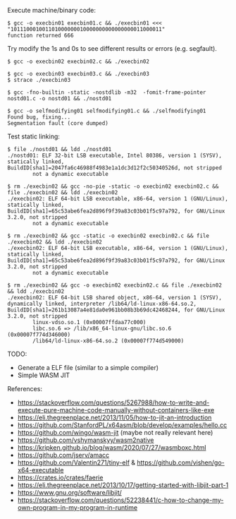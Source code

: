 Execute machine/binary code:
```
$ gcc -o execbin01 execbin01.c && ./execbin01 <<< "101110001001101000000010000000000000000011000011"
function returned 666
```
Try modify the 1s and 0s to see different results or errors (e.g. segfault).

```
$ gcc -o execbin02 execbin02.c && ./execbin02
```

```
$ gcc -o execbin03 execbin03.c && ./execbin03
$ strace ./execbin03
```

```
$ gcc -fno-builtin -static -nostdlib -m32  -fomit-frame-pointer nostd01.c -o nostd01 && ./nostd01
```

```
$ gcc -o selfmodifying01 selfmodifying01.c && ./selfmodifying01
Found bug, fixing...
Segmentation fault (core dumped)
```

Test static linking:
```
$ file ./nostd01 && ldd ./nostd01
./nostd01: ELF 32-bit LSB executable, Intel 80386, version 1 (SYSV), statically linked, BuildID[sha1]=2047fa6c46988f4983e1a1dc3d12f2c50340526d, not stripped
        not a dynamic executable

$ rm ./execbin02 && gcc -no-pie -static -o execbin02 execbin02.c && file ./execbin02 && ldd ./execbin02
./execbin02: ELF 64-bit LSB executable, x86-64, version 1 (GNU/Linux), statically linked, BuildID[sha1]=65c53abe6fea2d896f9f39a83c03b01f5c97a792, for GNU/Linux 3.2.0, not stripped
        not a dynamic executable

$ rm ./execbin02 && gcc -static -o execbin02 execbin02.c && file ./execbin02 && ldd ./execbin02
./execbin02: ELF 64-bit LSB executable, x86-64, version 1 (GNU/Linux), statically linked, BuildID[sha1]=65c53abe6fea2d896f9f39a83c03b01f5c97a792, for GNU/Linux 3.2.0, not stripped
        not a dynamic executable

$ rm ./execbin02 && gcc -o execbin02 execbin02.c && file ./execbin02 && ldd ./execbin02
./execbin02: ELF 64-bit LSB shared object, x86-64, version 1 (SYSV), dynamically linked, interpreter /lib64/ld-linux-x86-64.so.2, BuildID[sha1]=261b13087a4e81da0e961bb08b3b69dc42468244, for GNU/Linux 3.2.0, not stripped
        linux-vdso.so.1 (0x00007ffdaa77c000)
        libc.so.6 => /lib/x86_64-linux-gnu/libc.so.6 (0x00007f774d346000)
        /lib64/ld-linux-x86-64.so.2 (0x00007f774d549000)
```

TODO:
- Generate a ELF file (similar to a simple compiler)
- Simple WASM JIT

References:
- https://stackoverflow.com/questions/5267988/how-to-write-and-execute-pure-machine-code-manually-without-containers-like-exe
- https://eli.thegreenplace.net/2013/11/05/how-to-jit-an-introduction
- https://github.com/StanfordPL/x64asm/blob/develop/examples/hello.cc
- https://github.com/wingo/wasm-jit (maybe not really relevant here)
- https://github.com/vshymanskyy/wasm2native
- https://kripken.github.io/blog/wasm/2020/07/27/wasmboxc.html
- https://github.com/jserv/amacc
- https://github.com/Valentin271/tiny-elf & https://github.com/vishen/go-x64-executable
- https://crates.io/crates/faerie
- https://eli.thegreenplace.net/2013/10/17/getting-started-with-libjit-part-1
- https://www.gnu.org/software/libjit/
- https://stackoverflow.com/questions/52238441/c-how-to-change-my-own-program-in-my-program-in-runtime